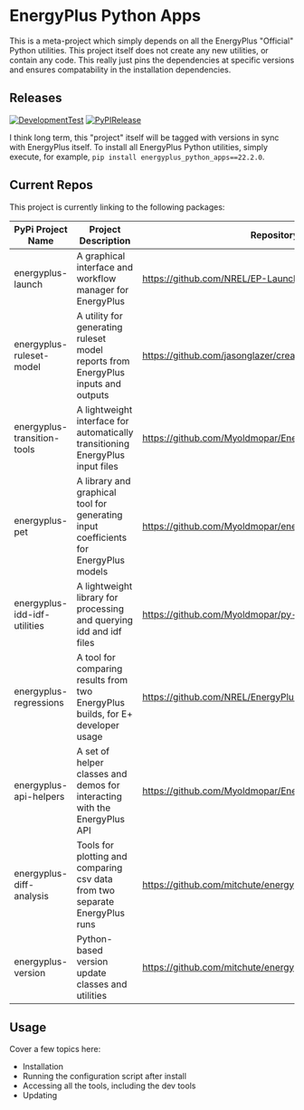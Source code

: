 # EnergyPlus Python Apps

This is a meta-project which simply depends on all the EnergyPlus "Official" Python utilities.
This project itself does not create any new utilities, or contain any code.
This really just pins the dependencies at specific versions and ensures compatability in the installation dependencies.

## Releases

[![DevelopmentTest](https://github.com/Myoldmopar/EnergyPlusPythonApps/actions/workflows/test.yml/badge.svg)](https://github.com/Myoldmopar/EnergyPlusPythonApps/actions/workflows/test.yml)
[![PyPIRelease](https://github.com/Myoldmopar/EnergyPlusPythonApps/actions/workflows/release.yml/badge.svg)](https://github.com/Myoldmopar/EnergyPlusPythonApps/actions/workflows/release.yml)

I think long term, this "project" itself will be tagged with versions in sync with EnergyPlus itself.
To install all EnergyPlus Python utilities, simply execute, for example,  `pip install energyplus_python_apps==22.2.0`.

## Current Repos

This project is currently linking to the following packages:

| PyPi Project Name            | Project Description                                                                  | Repository                                                   |
|------------------------------|--------------------------------------------------------------------------------------|--------------------------------------------------------------|
| energyplus-launch            | A graphical interface and workflow manager for EnergyPlus                            | https://github.com/NREL/EP-Launch                            |
| energyplus-ruleset-model     | A utility for generating ruleset model reports from EnergyPlus inputs and outputs    | https://github.com/jasonglazer/createrulesetmodeldescription |
| energyplus-transition-tools  | A lightweight interface for automatically transitioning EnergyPlus input files       | https://github.com/Myoldmopar/EnergyPlusTransitionTools      |
| energyplus-pet               | A library and graphical tool for generating input coefficients for EnergyPlus models | https://github.com/Myoldmopar/energypluspet                  |
| energyplus-idd-idf-utilities | A lightweight library for processing and querying idd and idf files                  | https://github.com/Myoldmopar/py-idd-idf                     |
| energyplus-regressions       | A tool for comparing results from two EnergyPlus builds, for E+ developer usage      | https://github.com/NREL/EnergyPlusRegressionTool             |
| energyplus-api-helpers       | A set of helper classes and demos for interacting with the EnergyPlus API            | https://github.com/Myoldmopar/EnergyPlusAPIHelper            |
| energyplus-diff-analysis     | Tools for plotting and comparing csv data from two separate EnergyPlus runs          | https://github.com/mitchute/energyplus-diff-analysis         |
| energyplus-version           | Python-based version update classes and utilities                                    | https://github.com/mitchute/energyplus-version               |

## Usage

Cover a few topics here:
 - Installation
 - Running the configuration script after install
 - Accessing all the tools, including the dev tools
 - Updating
